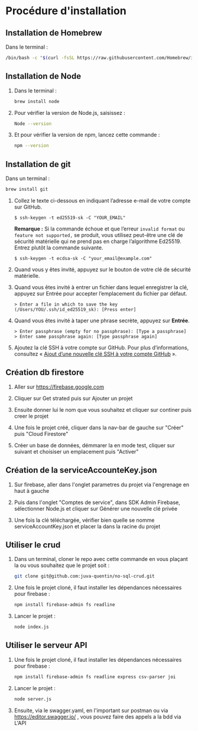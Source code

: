 # Procédure d'installation

## Installation de Homebrew

Dans le terminal :
```bash
/bin/bash -c "$(curl -fsSL https://raw.githubusercontent.com/Homebrew/install/master/install.sh)"
```

## Installation de Node

1. Dans le terminal :
	```bash
	brew install node
	```
2. Pour vérifier la version de Node.js, saisissez :
	```bash
	Node --version
	```

3. Et pour vérifier la version de npm, lancez cette commande :
	```bash
	npm --version
	```

## Installation de git

Dans un terminal :
```bash
brew install git
```
1.  Collez le texte ci-dessous en indiquant l’adresse e-mail de votre compte sur GitHub.
    
    ```shell
    $ ssh-keygen -t ed25519-sk -C "YOUR_EMAIL"
    ```
    
    **Remarque :**  Si la commande échoue et que l’erreur  `invalid format`  ou  `feature not supported,`  se produit, vous utilisez peut-être une clé de sécurité matérielle qui ne prend pas en charge l’algorithme Ed25519. Entrez plutôt la commande suivante.
    
    ```shell
    $ ssh-keygen -t ecdsa-sk -C "your_email@example.com"
    ```
    
2.  Quand vous y êtes invité, appuyez sur le bouton de votre clé de sécurité matérielle.
    
3.  Quand vous êtes invité à entrer un fichier dans lequel enregistrer la clé, appuyez sur Entrée pour accepter l’emplacement du fichier par défaut.
    
    ```shell
    > Enter a file in which to save the key (/Users/YOU/.ssh/id_ed25519_sk): [Press enter]
    ```
    
4.  Quand vous êtes invité à taper une phrase secrète, appuyez sur  **Entrée**.
    
    ```shell
    > Enter passphrase (empty for no passphrase): [Type a passphrase]
    > Enter same passphrase again: [Type passphrase again]
    ```
    
5.  Ajoutez la clé SSH à votre compte sur GitHub. Pour plus d’informations, consultez « [Ajout d’une nouvelle clé SSH à votre compte GitHub](https://docs.github.com/fr/authentication/connecting-to-github-with-ssh/adding-a-new-ssh-key-to-your-github-account) ».

## Création db firestore

1. Aller sur https://firebase.google.com

2. Cliquer sur Get strated puis sur Ajouter un projet

3. Ensuite donner lui le nom que vous souhaitez et cliquer sur continer puis creer le projet

4. Une fois le projet créé, cliquer dans la nav-bar de gauche sur "Créer" puis "Cloud Firestore"

5. Créer un base de données, démmarer la en mode test, cliquer sur suivant et choisiser un emplacement puis "Activer"

## Création de la serviceAccounteKey.json

1. Sur firebase, aller dans l'onglet parametres du projet via l'engrenage en haut à gauche 

2. Puis dans l'onglet "Comptes de service", dans SDK Admin Firebase, sélectionner Node.js et cliquer sur Générer une nouvelle clé privée

3. Une fois la clé téléchargée, vérifier bien quelle se nomme serviceAccountKey.json et placer la dans la racine du projet

## Utiliser le crud

1. Dans un terminal, cloner le repo avec cette commande en vous plaçant la ou vous souhaitez que le projet soit :
	```bash
	git clone git@github.com:juva-quentin/no-sql-crud.git
	```
2. Une fois le projet cloné, il faut installer les dépendances nécessaires pour firebase :
	```bash
	npm install firebase-admin fs readline
	```
3. Lancer le projet :
	```bash
	node index.js          
	```

## Utiliser le serveur API

1. Une fois le projet cloné, il faut installer les dépendances nécessaires pour firebase :
	```bash
	npm install firebase-admin fs readline express csv-parser joi
2. Lancer le projet :
	```bash
	node server.js          
	```
3. Ensuite, via le swagger.yaml, en l'important sur postman ou via https://editor.swagger.io/ , vous pouvez faire des appels a la bdd via L'API